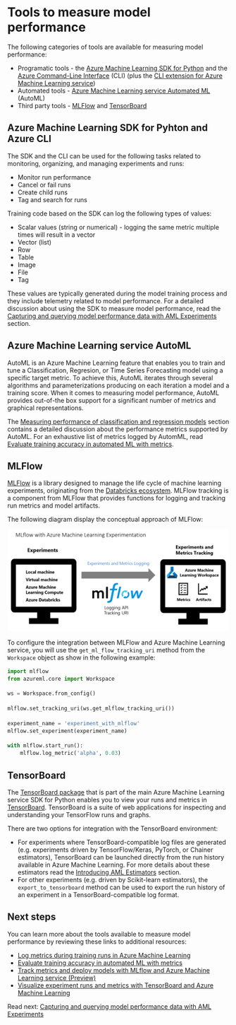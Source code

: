 # Tools to measure model performance

The following categories of tools are available for measuring model performance:

- Programatic tools - the [Azure Machine Learning SDK for Python](https://docs.microsoft.com/en-us/python/api/overview/azure/ml/install?view=azure-ml-py) and the [Azure Command-Line Interface](https://docs.microsoft.com/en-us/cli/azure/?view=azure-cli-latest) (CLI) (plus the [CLI extension for Azure Machine Learning service](https://docs.microsoft.com/en-us/azure/machine-learning/service/reference-azure-machine-learning-cli))
- Automated tools - [Azure Machine Learning service Automated ML](../../simplify-process-with-automated-ml/README.md) (AutoML)
- Third party tools - [MLFlow](https://mlflow.org/) and [TensorBoard](https://www.tensorflow.org/tensorboard/)

## Azure Machine Learning SDK for Pyhton and Azure CLI

The SDK and the CLI can be used for the following tasks related to monitoring, organizing, and managing experiments and runs:

- Monitor run performance
- Cancel or fail runs
- Create child runs
- Tag and search for runs

Training code based on the SDK can log the following types of values:

- Scalar values (string or numerical) - logging the same metric multiple times will result in a vector
- Vector (list)
- Row
- Table
- Image
- File
- Tag

These values are typically generated during the model training process and they include telemetry related to model performance. For a detailed discussion about using the SDK to measure model performance, read the [Capturing and querying model performance data with AML Experiments](./capture-query-model-performance-with-aml-experiments.md) section.

## Azure Machine Learning service AutoML

AutoML is an Azure Machine Learning feature that enables you to train and tune a Classification, Regresion, or Time Series Forecasting model using a specific target metric. To achieve this, AutoML iterates through several algorithms and parameterizations producing on each iteration a model and a training score. When it comes to measuring model performance, AutoML provides out-of-the box support for a significant number of metrics and graphical representations.

The [Measuring performance of classification and regression models](./measure-performance-regression-classification.md) section contains a detailed discussion about the performance metrics supported by AutoML. For an exhaustive list of metrics logged by AutomML, read [Evaluate training accuracy in automated ML with metrics](https://docs.microsoft.com/en-us/azure/machine-learning/service/how-to-understand-accuracy-metrics).

## MLFlow

[MLFlow](https://mlflow.org/) is a library designed to manage the life cycle of machine learning experiments, originating from the [Databricks ecosystem](https://databricks.com/blog/2018/06/05/introducing-mlflow-an-open-source-machine-learning-platform.html). MLFlow tracking is a component from MLFlow that provides functions for logging and tracking run metrics and model artifacts.

The following diagram display the conceptual approach of MLFlow:

![](media/model-performance-mlflow.png)

To configure the integration between MLFlow and Azure Machine Learning service, you will use the `get_ml_flow_tracking_uri` method from the `Workspace` object as show in the following example:

```python
import mlflow
from azureml.core import Workspace

ws = Workspace.from_config()

mlflow.set_tracking_uri(ws.get_mlflow_tracking_uri())

experiment_name = 'experiment_with_mlflow'
mlflow.set_experiment(experiment_name)

with mlflow.start_run():
    mlflow.log_metric('alpha', 0.03)
```

## TensorBoard

The [TensorBoard package](https://docs.microsoft.com/en-us/python/api/azureml-tensorboard/?view=azure-ml-py) that is part of the main Azure Machine Learning service SDK for Python enables you to view your runs and metrics in [TensorBoard](https://www.tensorflow.org/tensorboard/). TensorBoard is a suite of web applications for inspecting and understanding your TensorFlow runs and graphs.

There are two options for integration with the TensorBoard environment:

- For experiments where TensorBoard-compatible log files are generated (e.g. experiments driven by TensorFlow/Keras, PyTorch, or Chainer estimators), TensorBoard can be launched directly from the run history available in Azure Machine Learning. For more details about these estimators read the [Introducing AML Estimators](../model-training/aml-estimators.md) section.
- For other experiments (e.g. driven by Scikit-learn estimators), the `export_to_tensorboard` method can be used to export the run history of an experiment in a TensorBoard-compatible log format.

## Next steps

You can learn more about the tools available to measure model performance by reviewing these links to additional resources:

- [Log metrics during training runs in Azure Machine Learning](https://docs.microsoft.com/en-us/azure/machine-learning/service/how-to-track-experiments)
- [Evaluate training accuracy in automated ML with metrics](https://docs.microsoft.com/en-us/azure/machine-learning/service/how-to-understand-accuracy-metrics)
- [Track metrics and deploy models with MLflow and Azure Machine Learning service (Preview)](https://docs.microsoft.com/en-us/azure/machine-learning/service/how-to-use-mlflow)
- [Visualize experiment runs and metrics with TensorBoard and Azure Machine Learning](https://docs.microsoft.com/en-us/azure/machine-learning/service/how-to-monitor-tensorboard)

Read next: [Capturing and querying model performance data with AML Experiments](./capture-query-model-performance-with-aml-experiments.md)

